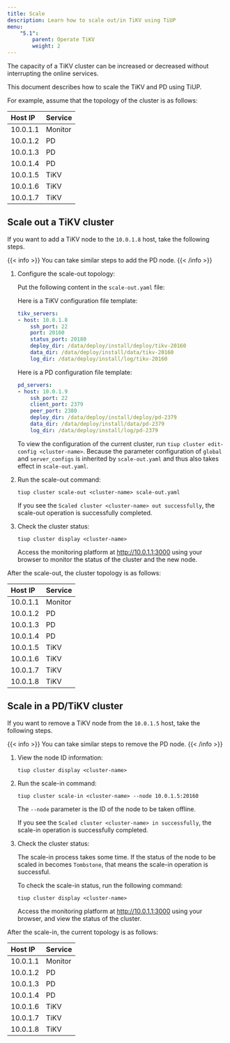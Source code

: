 ```yaml
---
title: Scale
description: Learn how to scale out/in TiKV using TiUP
menu:
    "5.1":
        parent: Operate TiKV
        weight: 2
---
```


The capacity of a TiKV cluster can be increased or decreased without interrupting the online services.

This document describes how to scale the TiKV and PD using TiUP.

For example, assume that the topology of the cluster is as follows:

| Host IP  | Service |
|:-------- |:------- |
| 10.0.1.1 | Monitor |
| 10.0.1.2 | PD      |
| 10.0.1.3 | PD      |
| 10.0.1.4 | PD      |
| 10.0.1.5 | TiKV    |
| 10.0.1.6 | TiKV    |
| 10.0.1.7 | TiKV    |

## Scale out a TiKV cluster

If you want to add a TiKV node to the `10.0.1.8` host, take the following steps.

{{< info >}}
You can take similar steps to add the PD node.
{{< /info >}}

1. Configure the scale-out topology:

    Put the following content in the `scale-out.yaml` file:

    Here is a TiKV configuration file template:

    ```yaml
    tikv_servers:
    - host: 10.0.1.8
        ssh_port: 22
        port: 20160
        status_port: 20180
        deploy_dir: /data/deploy/install/deploy/tikv-20160
        data_dir: /data/deploy/install/data/tikv-20160
        log_dir: /data/deploy/install/log/tikv-20160
    ```

    Here is a PD configuration file template:

    ```yaml
    pd_servers:
    - host: 10.0.1.9
        ssh_port: 22
        client_port: 2379
        peer_port: 2380
        deploy_dir: /data/deploy/install/deploy/pd-2379
        data_dir: /data/deploy/install/data/pd-2379
        log_dir: /data/deploy/install/log/pd-2379
    ```

    To view the configuration of the current cluster, run `tiup cluster edit-config <cluster-name>`. Because the parameter configuration of `global` and `server_configs` is inherited by `scale-out.yaml` and thus also takes effect in `scale-out.yaml`.

2. Run the scale-out command:

    ```shell
    tiup cluster scale-out <cluster-name> scale-out.yaml
    ```

    If you see the `Scaled cluster <cluster-name> out successfully`, the scale-out operation is successfully completed.

3. Check the cluster status:

    ```shell
    tiup cluster display <cluster-name>
    ```

    Access the monitoring platform at <http://10.0.1.1:3000> using your browser to monitor the status of the cluster and the new node.

After the scale-out, the cluster topology is as follows:

| Host IP  | Service |
|:-------- |:------- |
| 10.0.1.1 | Monitor |
| 10.0.1.2 | PD      |
| 10.0.1.3 | PD      |
| 10.0.1.4 | PD      |
| 10.0.1.5 | TiKV    |
| 10.0.1.6 | TiKV    |
| 10.0.1.7 | TiKV    |
| 10.0.1.8 | TiKV    |

## Scale in a PD/TiKV cluster

If you want to remove a TiKV node from the `10.0.1.5` host, take the following steps.

{{< info >}}
You can take similar steps to remove the PD node.
{{< /info >}}

1. View the node ID information:

    ```shell
    tiup cluster display <cluster-name>
    ```

2. Run the scale-in command:

    ```shell
    tiup cluster scale-in <cluster-name> --node 10.0.1.5:20160
    ```

    The `--node` parameter is the ID of the node to be taken offline.

    If you see the `Scaled cluster <cluster-name> in successfully`, the scale-in operation is successfully completed.

3. Check the cluster status:

    The scale-in process takes some time. If the status of the node to be scaled in becomes `Tombstone`, that means the scale-in operation is successful.

    To check the scale-in status, run the following command:

    ```shell
    tiup cluster display <cluster-name>
    ```

    Access the monitoring platform at <http://10.0.1.1:3000> using your browser, and view the status of the cluster.

After the scale-in, the current topology is as follows:

| Host IP  | Service |
|:-------- |:------- |
| 10.0.1.1 | Monitor |
| 10.0.1.2 | PD      |
| 10.0.1.3 | PD      |
| 10.0.1.4 | PD      |
| 10.0.1.6 | TiKV    |
| 10.0.1.7 | TiKV    |
| 10.0.1.8 | TiKV    |
